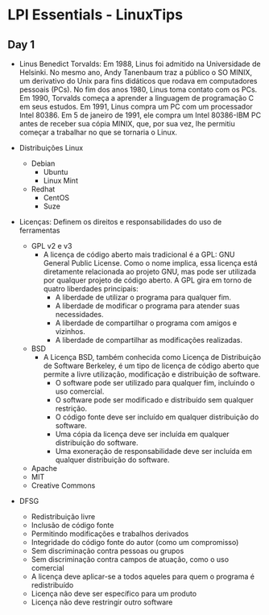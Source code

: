 # LPI Essentials - LinuxTips

## Day 1

- Linus Benedict Torvalds: Em 1988, Linus foi admitido na Universidade de Helsinki. No mesmo ano, Andy Tanenbaum traz a público o SO MINIX, um derivativo do Unix para fins didáticos que rodava em computadores pessoais (PCs). No fim dos anos 1980, Linus toma contato com os PCs. Em 1990, Torvalds começa a aprender a linguagem de programação C em seus estudos. Em 1991, Linus compra um PC com um processador Intel 80386. Em 5 de janeiro de 1991, ele compra um Intel 80386-IBM PC antes de receber sua cópia MINIX, que, por sua vez, lhe permitiu começar a trabalhar no que se tornaria o Linux.

- Distribuições Linux
    - Debian
        - Ubuntu
        - Linux Mint
    - Redhat
        - CentOS
        - Suze

- Licenças: Definem os direitos e responsabilidades do uso de ferramentas
    - GPL v2 e v3
        - A licença de código aberto mais tradicional é a GPL: GNU General Public License. Como o nome implica, essa licença está diretamente relacionada ao projeto GNU, mas pode ser utilizada por qualquer projeto de código aberto. A GPL gira em torno de quatro liberdades principais:
            - A liberdade de utilizar o programa para qualquer fim.
            - A liberdade de modificar o programa para atender suas necessidades.
            - A liberdade de compartilhar o programa com amigos e vizinhos.
            - A liberdade de compartilhar as modificações realizadas.
    - BSD
        - A Licença BSD, também conhecida como Licença de Distribuição de Software Berkeley, é um tipo de licença de código aberto que permite a livre utilização, modificação e distribuição de software.
            - O software pode ser utilizado para qualquer fim, incluindo o uso comercial.
            - O software pode ser modificado e distribuído sem qualquer restrição.
            - O código fonte deve ser incluído em qualquer distribuição do software.
            - Uma cópia da licença deve ser incluída em qualquer distribuição do software.
            - Uma exoneração de responsabilidade deve ser incluída em qualquer distribuição do software.
    - Apache
    - MIT
    - Creative Commons

- DFSG
    - Redistribuição livre
    - Inclusão de código fonte
    - Permitindo modificações e trabalhos derivados
    - Integridade do código fonte do autor (como um compromisso)
    - Sem discriminação contra pessoas ou grupos
    - Sem discriminação contra campos de atuação, como o uso comercial
    - A licença deve aplicar-se a todos aqueles para quem o programa é redistribuído
    - Licença não deve ser específico para um produto
    - Licença não deve restringir outro software